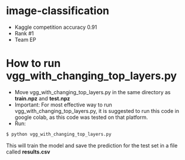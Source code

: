 # image-classification
- Kaggle competition accuracy 0.91
- Rank #1
- Team EP


# How to run vgg_with_changing_top_layers.py


- Move vgg_with_changing_top_layers.py in the same directory as **train.npz** and **test.npz**
- Important: For most effective way to run vgg_with_changing_top_layers.py, it is suggested to run this code in google colab, 
as this code was tested on that platform.
- Run:
```bash
$ python vgg_with_changing_top_layers.py
```
This will train the model and save the prediction for the test set in a file called **results.csv**
